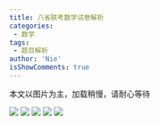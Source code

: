```yaml
---
title: 八省联考数学试卷解析
categories:
 - 数学
tags:
 - 题目解析
author: 'Nie'
isShowComments: true
---
```

本文以图片为主，加载稍慢，请耐心等待

![](https://img.imgdb.cn/item/6014c7523ffa7d37b3b65774.jpg)
![](https://img.imgdb.cn/item/6014c7523ffa7d37b3b6577a.jpg)
![](https://img.imgdb.cn/item/6014c7523ffa7d37b3b6577f.jpg)
![](https://img.imgdb.cn/item/6014c7523ffa7d37b3b65785.jpg)
![](https://img.imgdb.cn/item/6014c7523ffa7d37b3b65770.jpg)